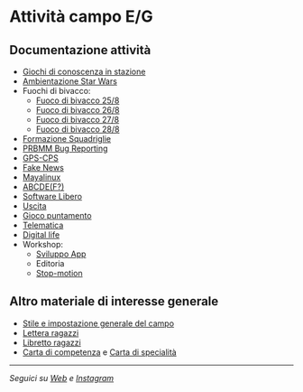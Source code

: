 # Attività campo E/G

## Documentazione attività
* [Giochi di conoscenza in stazione](attivita/conoscenza)
* [Ambientazione Star Wars](attivita/ambientazione)
* Fuochi di bivacco:
  * [Fuoco di bivacco 25/8](attivita/fuochi/bivacco-25-8.md)
  * [Fuoco di bivacco 26/8](attivita/fuochi/bivacco-26-8.md)
  * [Fuoco di bivacco 27/8](attivita/fuochi/bivacco-27-8.md)
  * [Fuoco di bivacco 28/8](attivita/fuochi/bivacco-28-8.md)
* [Formazione Squadriglie](attivita/formazione-sq)
* [PRBMM Bug Reporting](attivita/prbmm-bug-reporting)
* [GPS-CPS](attivita/gps-cps)
* [Fake News](attivita/fake-news)
* [Mayalinux](attivita/mayalinux)
* [ABCDE(F?)](attivita/abcdef/abcdef.pdf)
* [Software Libero](attivita/software-libero)
* [Uscita](attivita/uscita)
* [Gioco puntamento](attivita/puntamento)
* [Telematica](attivita/telematica)
* [Digital life](attivita/digital-life)
* Workshop:
  * [Sviluppo App](attivita/workshop-app)
  * Editoria
  * [Stop-motion](attivita/workshop-stopmotion)

## Altro materiale di interesse generale
* [Stile e impostazione generale del campo](generale/stile.md)
* [Lettera ragazzi](generale/lettera_ragazzi.docx)
* [Libretto ragazzi](generale/libretto_ragazzi.pdf)
* [Carta di competenza](generale/carta_comp.pdf) e [Carta di specialità](generale/carta_spec.pdf)

---
_Seguici su [Web](https://live.bitprepared.it) e [Instagram](https://www.instagram.com/bit.prepared/)_
